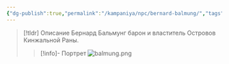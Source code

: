 ```yaml
---
{"dg-publish":true,"permalink":"/kampaniya/npc/bernard-balmung/","tags":["race/human","affinity/unkown","job/noble"],"created":"2025-01-08T06:30:47.536+03:00","updated":"2025-01-08T08:45:43.918+03:00"}
---
```




> [!tldr] Описание
> Бернард Бальмунг барон и властитель Островов Кинжальной Раны.
>> [!info]- Портрет
>> ![balmung.png](/img/user/%D0%90%D1%81%D1%81%D0%B5%D1%82%D1%8B/NPC/balmung.png)
